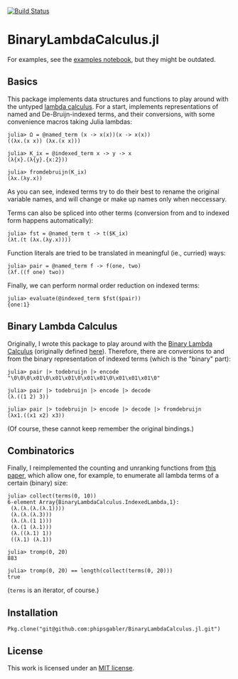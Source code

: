 [![Build Status](https://travis-ci.org/phipsgabler/BinaryLambdaCalculus.jl.svg?branch=master)](https://travis-ci.org/phipsgabler/BinaryLambdaCalculus.jl)

# BinaryLambdaCalculus.jl #

For examples, see the [examples notebook](./examples.ipynb), but they might be outdated.

## Basics ##

This package implements data structures and functions to play around with the
untyped [lambda calculus](https://en.wikipedia.org/wiki/Lambda_calculus).  For a start, implements
representations of named and De-Bruijn-indexed terms, and their conversions, with some convenience
macros taking Julia lambdas:

```
julia> Ω = @named_term (x -> x(x))(x -> x(x))
((λx.(x x)) (λx.(x x)))

julia> K_ix = @indexed_term x -> y -> x
(λ{x}.(λ{y}.{x:2}))

julia> fromdebruijn(K_ix)
(λx.(λy.x))

```

As you can see, indexed terms try to do their best to rename the original variable names, and will
change or make up names only when neccessary.

Terms can also be spliced into other terms (conversion from and to indexed form happens
automatically):

```
julia> fst = @named_term t -> t($K_ix)
(λt.(t (λx.(λy.x))))
```

Function literals are tried to be translated in meaningful (ie., curried) ways:

```
julia> pair = @named_term f -> f(one, two)
(λf.((f one) two))
```

Finally, we can perform normal order reduction on indexed terms:

```
julia> evaluate(@indexed_term $fst($pair))
{one:1}
```

## Binary Lambda Calculus ##

Originally, I wrote this package to play around with
the [Binary Lambda Calculus](https://en.wikipedia.org/wiki/Binary_lambda_calculus) (originally
defined [here](http://drops.dagstuhl.de/opus/volltexte/2006/628/pdf/06051.TrompJohn.Paper.628.pdf)).
Therefore, there are conversions to and from the binary representation of indexed terms (which is
the "binary" part):

```
julia> pair |> todebruijn |> encode
"\0\0\0\x01\0\x01\x01\0\x01\x01\0\x01\x01\x01\0"

julia> pair |> todebruijn |> encode |> decode
(λ.((1 2) 3))

julia> pair |> todebruijn |> encode |> decode |> fromdebruijn
(λx1.((x1 x2) x3))
```

(Of course, these cannot keep remember the original bindings.)

## Combinatorics ##

Finally, I reimplemented the counting and unranking functions
from [this paper](https://arxiv.org/pdf/1511.05334v1.pdf), which allow one, for example, to
enumerate all lambda terms of a certain (binary) size:

```
julia> collect(terms(0, 10))
6-element Array{BinaryLambdaCalculus.IndexedLambda,1}:
 (λ.(λ.(λ.(λ.1))))
 (λ.(λ.(λ.3)))
 (λ.(λ.(1 1)))
 (λ.(1 (λ.1)))
 (λ.((λ.1) 1))
 ((λ.1) (λ.1))
 
julia> tromp(0, 20)
883
 
julia> tromp(0, 20) == length(collect(terms(0, 20)))
true
```

(`terms` is an iterator, of course.)

## Installation

```
Pkg.clone("git@github.com:phipsgabler/BinaryLambdaCalculus.jl.git")
```

## License ##

This work is licensed under an [MIT license](https://opensource.org/licenses/MIT).
